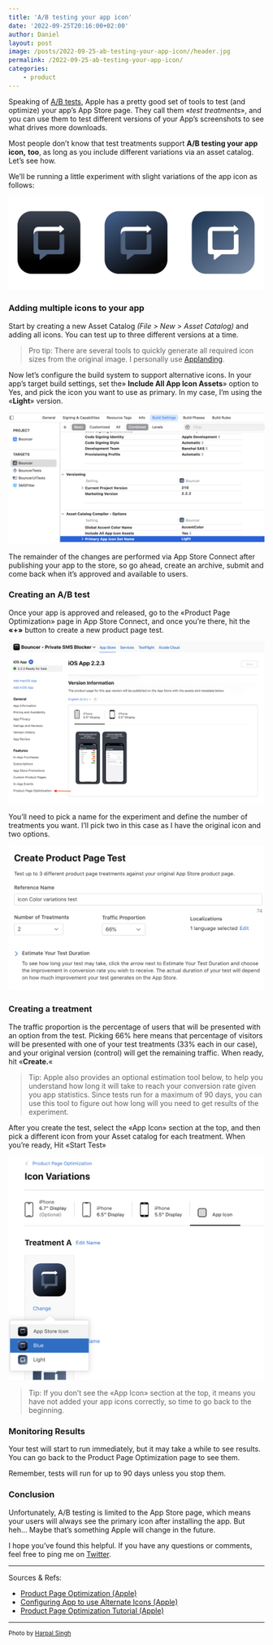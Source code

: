 ```yaml
---
title: 'A/B testing your app icon'
date: '2022-09-25T20:16:00+02:00'
author: Daniel
layout: post
image: /posts/2022-09-25-ab-testing-your-app-icon//header.jpg
permalink: /2022-09-25-ab-testing-your-app-icon/
categories:    
    - product
---
```


Speaking of [A/B tests](/a-b-test-your-design-not-your-product/), Apple has a pretty good set of tools to test (and optimize) your app’s App Store page. They call them «_test treatments_», and you can use them to test different versions of your App’s screenshots to see what drives more downloads.
<!--more-->
Most people don’t know that test treatments support **A/B testing your app icon,** **too**, as long as you include different variations via an asset catalog. Let’s see how.

We’ll be running a little experiment with slight variations of the app icon as follows:

![](/assets/posts//2022-09-25-ab-testing-your-app-icon/screen1.png)

### Adding multiple icons to your app

Start by creating a new Asset Catalog _(File > New > Asset Catalog)_ and adding all icons. You can test up to three different versions at a time.

> Pro tip: There are several tools to quickly generate all required icon sizes from the original image. I personally use [Applanding](https://applanding.page/ios-app-icon-generator).

Now let’s configure the build system to support alternative icons. In your app’s target build settings, set the» **Include All App Icon Assets**» option to Yes, and pick the icon you want to use as primary. In my case, I’m using the «**Light**» version.

![](/assets/posts//2022-09-25-ab-testing-your-app-icon/screen2.png)  

The remainder of the changes are performed via App Store Connect after publishing your app to the store, so go ahead, create an archive, submit and come back when it’s approved and available to users.

### Creating an A/B test

Once your app is approved and released, go to the «Product Page Optimization» page in App Store Connect, and once you’re there, hit the **«+»** button to create a new product page test.

![](/assets/posts//2022-09-25-ab-testing-your-app-icon/screen3.png)

You’ll need to pick a name for the experiment and define the number of treatments you want. I’ll pick two in this case as I have the original icon and two options.

![](/assets/posts//2022-09-25-ab-testing-your-app-icon/screen4.png)

### Creating a treatment

The traffic proportion is the percentage of users that will be presented with an option from the test. Picking 66% here means that percentage of visitors will be presented with one of your test treatments (33% each in our case), and your original version (control) will get the remaining traffic. When ready, hit «**Create.**«

> Tip: Apple also provides an optional estimation tool below, to help you understand how long it will take to reach your conversion rate given you app statistics. Since tests run for a maximum of 90 days, you can use this tool to figure out how long will you need to get results of the experiment.

After you create the test, select the «App Icon» section at the top, and then pick a different icon from your Asset catalog for each treatment. When you’re ready, Hit «Start Test»

![](/assets/posts//2022-09-25-ab-testing-your-app-icon/screen5.png)

> Tip: If you don’t see the «App Icon» section at the top, it means you have not added your app icons correctly, so time to go back to the beginning.

### Monitoring Results

Your test will start to run immediately, but it may take a while to see results. You can go back to the Product Page Optimization page to see them.

Remember, tests will run for up to 90 days unless you stop them.

### Conclusion

Unfortunately, A/B testing is limited to the App Store page, which means your users will always see the primary icon after installing the app. But heh… Maybe that’s something Apple will change in the future.

I hope you’ve found this helpful. If you have any questions or comments, feel free to ping me on [Twitter](https://twitter.com/afterxleep).

***

Sources & Refs:

*   [Product Page Optimization (Apple)](https://help.apple.com/app-store-connect/#/dev6aa9d8d7b)
*   [Configuring App to use Alternate Icons (Apple)](https://developer.apple.com/documentation/xcode/asset_management/configuring_your_app_to_use_alternate_app_icons)
*   [Product Page Optimization Tutorial (Apple)](https://developer.apple.com/app-store/product-page-optimization/)

* * *

<sup>Photo by [Harpal Singh](https://unsplash.com/@aquatium?utm_source=unsplash&utm_medium=referral&utm_content=creditCopyText)</sup>
  